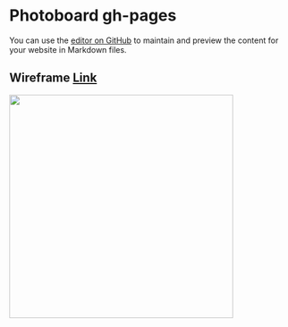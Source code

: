 # Photoboard gh-pages

You can use the [editor on GitHub](https://github.com/TristanCopley/photoboard/edit/gh-pages/README.md) to maintain and preview the content for your website in Markdown files.

## Wireframe [Link](https://coggle.it/diagram/YjEkm-wvuAnxzc0g/t/photoboard-wireframe-1-1/33657e09ec3d1f306610c65f1fc4334932c7f5d4a7f296bc4e936ffd565bdf03)
<a href="#"><img src="https://user-images.githubusercontent.com/89225478/158898513-1f4ca061-a87e-453d-b154-ee2773777ede.png" width=400 length=200 /></a>
